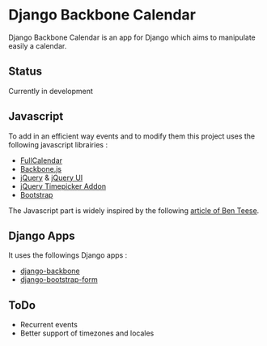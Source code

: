 # Django Backbone Calendar

Django Backbone Calendar is an app for Django which aims to manipulate easily a calendar.

## Status

Currently in development

## Javascript
To add in an efficient way events and to modify them this project uses the following
javascript librairies :

* [FullCalendar][1]
* [Backbone.js][2]
* [jQuery][3] & [jQuery UI][4]
* [jQuery Timepicker Addon][5]
* [Bootstrap][6]

The Javascript part is widely inspired by the following [article of Ben Teese][7].

## Django Apps
It uses the followings Django apps :

* [django-backbone][8]
* [django-bootstrap-form][9]

## ToDo

* Recurrent events
* Better support of timezones and locales

[1]: http://arshaw.com/fullcalendar/  
[2]: http://backbonejs.org/
[3]: http://jquery.com/
[4]: http://jqueryui.com/
[5]: http://trentrichardson.com/examples/timepicker/
[6]: http://getbootstrap.com/
[7]: http://blog.shinetech.com/2011/08/05/building-a-shared-calendar-with-backbone-js-and-fullcalendar-a-step-by-step-tutorial/
[8]: https://github.com/zmathew/django-backbone
[9]: https://github.com/tzangms/django-bootstrap-form
